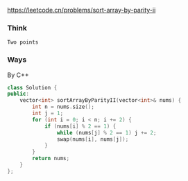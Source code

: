 https://leetcode.cn/problems/sort-array-by-parity-ii

### Think
```
Two points
```

### Ways
By C++
```C++
class Solution {
public:
    vector<int> sortArrayByParityII(vector<int>& nums) {
        int n = nums.size();
        int j = 1;
        for (int i = 0; i < n; i += 2) {
            if (nums[i] % 2 == 1) {
                while (nums[j] % 2 == 1) j += 2;
                swap(nums[i], nums[j]);
            }
        }
        return nums;
    }
};
```
